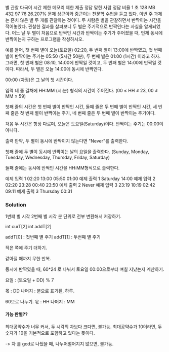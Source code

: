 별 관찰 다국어
시간 제한	메모리 제한	제출	정답	맞힌 사람	정답 비율
1 초	128 MB	432	97	76	26.207%
문제
상근이와 중근이는 천문학 수업을 듣고 있다. 이번 주 과제는 흔치 않은 별 두 개를 관찰하는 것이다. 두 사람은 별을 관찰하면서 반짝이는 시간을 적어놓았다. 관찰한 결과를 살펴보니 두 별은 주기적으로 반짝인다는 사실을 알게되었다. 어느 날 두 별이 처음으로 반짝인 시간과 반짝이는 주기가 주어졌을 때, 언제 동시에 반짝이는지 구하는 프로그램을 작성하시오.

예를 들어, 첫 번째 별이 오늘(토요일) 02:20, 두 번째 별이 13:00에 반짝였고, 첫 번째 별이 반짝이는 주기는 05:50 (5시간 50분), 두 번째 별은 01:00 (1시간) 이라고 하자. 그러면, 첫 번째 별은 08:10, 14:00에 반짝일 것이고, 두 번째 별은 14:00에 반짝일 것이다. 따라서, 두 별은 오늘 14:00에 동시에 반짝인다.

00:00 (자정)은 그 날의 첫 시간이다.

입력
네 줄 걸쳐에 HH:MM (시:분) 형식의 시간이 주어진다. (00 ≤ HH ≤ 23, 00 ≤ MM ≤ 59)

첫째 줄의 시간은 첫 번째 별이 반짝인 시간, 둘째 줄은 두 번째 별이 반짝인 시간, 세 번째 줄은 첫 번째 별이 반짝이는 주기, 네 번째 줄은 두 번째 별이 반짝이는 주기이다.

처음 두 시간은 항상 다르며, 오늘은 토요일(Saturday)이다. 반짝이는 주기는 00:00이 아니다.

출력
만약, 두 별이 동시에 반짝이지 않는다면 "Never"를 출력한다.

첫째 줄에 두 별이 동시에 반짝이는 날의 요일을 출력한다. (Sunday, Monday, Tuesday, Wednesday, Thursday, Friday, Saturday)

둘째 줄에는 동시에 반짝인 시간을 HH:MM형식으로 출력한다.

예제 입력 1 
02:20
13:00
05:50
01:00
예제 출력 1 
Saturday
14:00
예제 입력 2 
02:20
23:28
00:40
23:50
예제 출력 2 
Never
예제 입력 3 
23:19
10:19
02:42
09:11
예제 출력 3 
Thursday
00:31

### Solution
1번쨰 별 시각
2번째 별 시각
분 단위로 전부 변환해서 저장하기.

int curT[2]
int addT[2]


addT[0] : 첫번째 별 주기
addT[1] : 두번째 별 주기

적은 쪽에 주기 더하기.

같아질 때까지 무한 반복.


동시에 반짝였을 때, 
60*24 로 나눠서 토요일 00:00으로부터 며칠 지났는지 계산하기.

요일 : (토요일 + DD) % 7


몫 : DD
나머지 : 분으로 표기된, 하루.


60으로 나누기.
몫 : HH
나머지 : MM


#### 가능 판별??
최대공약수가 너무 커서, 두 시각의 차보다 크다면, 불가능.
최대공약수가 10이라면, 두 숫자가 10을 기본적으로 포함하고 있다는 뜻이다.

-> 차 를 gcd로 나눴을 때, 나누어떨어지지 않으면, 불가능.